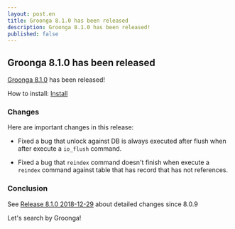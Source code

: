 ```yaml
---
layout: post.en
title: Groonga 8.1.0 has been released
description: Groonga 8.1.0 has been released!
published: false
---
```


## Groonga 8.1.0 has been released

[Groonga 8.1.0](/docs/news.html#release-8-1-0) has been released!

How to install: [Install](/docs/install.html)

### Changes

Here are important changes in this release:

* Fixed a bug that unlock against DB is always executed after flush when after execute a ``io_flush`` command.

* Fixed a bug that ``reindex`` command doesn't finish when execute a ``reindex`` command against table that has record that has not references.

### Conclusion

See [Release 8.1.0 2018-12-29](/docs/news.html#release-8-1-0) about detailed changes since 8.0.9

Let's search by Groonga!
